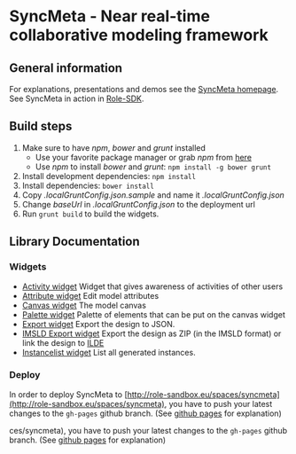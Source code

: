 # SyncMeta - Near real-time collaborative modeling framework
## General information
For explanations, presentations and demos see the [SyncMeta homepage][1]. 
See SyncMeta in action in [Role-SDK](http://role-sandbox.eu/spaces/syncmeta).

## Build steps
1. Make sure to have *npm*, *bower* and *grunt* installed
    * Use your favorite package manager or grab *npm* from [here][2]
    * Use *npm* to install *bower* and *grunt*: ```npm install -g bower grunt```
2. Install development dependencies: ```npm install```
3. Install dependencies: ```bower install```
4. Copy *.localGruntConfig.json.sample* and name it *.localGruntConfig.json*
5. Change *baseUrl* in *.localGruntConfig.json* to the deployment url
6. Run ```grunt build``` to build the widgets.

## Library Documentation
### Widgets
  * [Activity widget](https://rwth-acis.github.io/syncmeta/html/activity.xml) Widget that gives awareness of activities of other users
  * [Attribute widget](https://rwth-acis.github.io/syncmeta/html/attribute.xml) Edit model attributes
  * [Canvas widget](https://rwth-acis.github.io/syncmeta/html/widget.xml) The model canvas
  * [Palette widget](https://rwth-acis.github.io/syncmeta/html/palette.xml) Palette of elements that can be put on the canvas widget
  * [Export widget](https://rwth-acis.github.io/syncmeta/html/export.xml) Export the design to JSON.
  * [IMSLD Export widget](https://rwth-acis.github.io/syncmeta/html/palette.xml) Export the design as ZIP (in the IMSLD format) or link the design to [ILDE](http://ilde.upf.edu/)
  * [Instancelist widget](https://rwth-acis.github.io/syncmeta/html/palette.xml) List all generated instances.

### Deploy
In order to deploy SyncMeta to [http://role-sandbox.eu/spaces/syncmeta](http://role-sandbox.eu/spaces/syncmeta), 
you have to push your latest changes to the `gh-pages` github branch. 
(See [github pages](https://pages.github.com/) for explanation)

[1]: http://dbis.rwth-aachen.de/cms/research/ACIS/SyncMeta
[2]: http://nodejs.org/
ces/syncmeta), 
you have to push your latest changes to the `gh-pages` github branch. 
(See [github pages](https://pages.github.com/) for explanation)

[1]: http://dbis.rwth-aachen.de/cms/research/ACIS/SyncMeta
[2]: http://nodejs.org/

